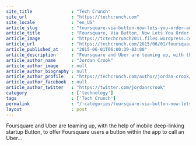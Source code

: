 ```yaml
---
site_title               : "Tech Crunch"
site_url                 : "https://techcrunch.com"
site_locale              : "en_US"
article_slug             : "foursquare-via-button-now-lets-you-order-an-uber-directly-in-the-app"
article_title            : "Foursquare, Via Button, Now Lets You Order An Uber Directly In The App"
article_image            : "https://tctechcrunch2011.files.wordpress.com/2015/06/screenshot-2015-06-01-08-25-46.png?w=764&h=400&crop=1"
article_url              : "https://techcrunch.com/2015/06/01/foursquare-via-button-now-lets-you-order-an-uber-directly-in-the-app/"
article_published_at     : "2015-06-01T06:00:39-03:00"
article_description      : "Foursquare and Uber are teaming up, with the help of mobile deep-linking startup Button, to offer Foursquare users a button within the app to call an Uber..."
article_author_name      : "Jordan Crook"
article_author_image     : null
article_author_biography : null
article_author_profile   : "https://techcrunch.com/author/jordan-crook/"
article_author_facebook  : null
article_author_twitter   : "https://twitter.com/jordanrcrook"
category                 : ['technology']
tags                     : ['Tech Crunch']
permalink                : "/:categories/foursquare-via-button-now-lets-you-order-an-uber-directly-in-the-app/"
layout                   : post
---
```


Foursquare and Uber are teaming up, with the help of mobile deep-linking startup Button, to offer Foursquare users a button within the app to call an Uber...
